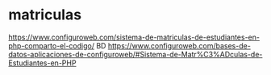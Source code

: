 # matriculas
https://www.configuroweb.com/sistema-de-matriculas-de-estudiantes-en-php-comparto-el-codigo/
BD https://www.configuroweb.com/bases-de-datos-aplicaciones-de-configuroweb/#Sistema-de-Matr%C3%ADculas-de-Estudiantes-en-PHP
